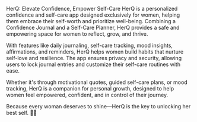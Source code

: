 HerQ: Elevate Confidence, Empower Self-Care
HerQ is a personalized confidence and self-care app designed exclusively for women, helping them embrace their self-worth and prioritize well-being. Combining a Confidence Journal and a Self-Care Planner, HerQ provides a safe and empowering space for women to reflect, grow, and thrive.

With features like daily journaling, self-care tracking, mood insights, affirmations, and reminders, HerQ helps women build habits that nurture self-love and resilience. The app ensures privacy and security, allowing users to lock journal entries and customize their self-care routines with ease.

Whether it's through motivational quotes, guided self-care plans, or mood tracking, HerQ is a companion for personal growth, designed to help women feel empowered, confident, and in control of their journey.

Because every woman deserves to shine—HerQ is the key to unlocking her best self. 💜✨